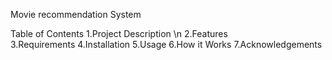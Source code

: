 Movie recommendation System

Table of Contents
1.Project Description \n
2.Features\
3.Requirements
4.Installation
5.Usage
6.How it Works
7.Acknowledgements
